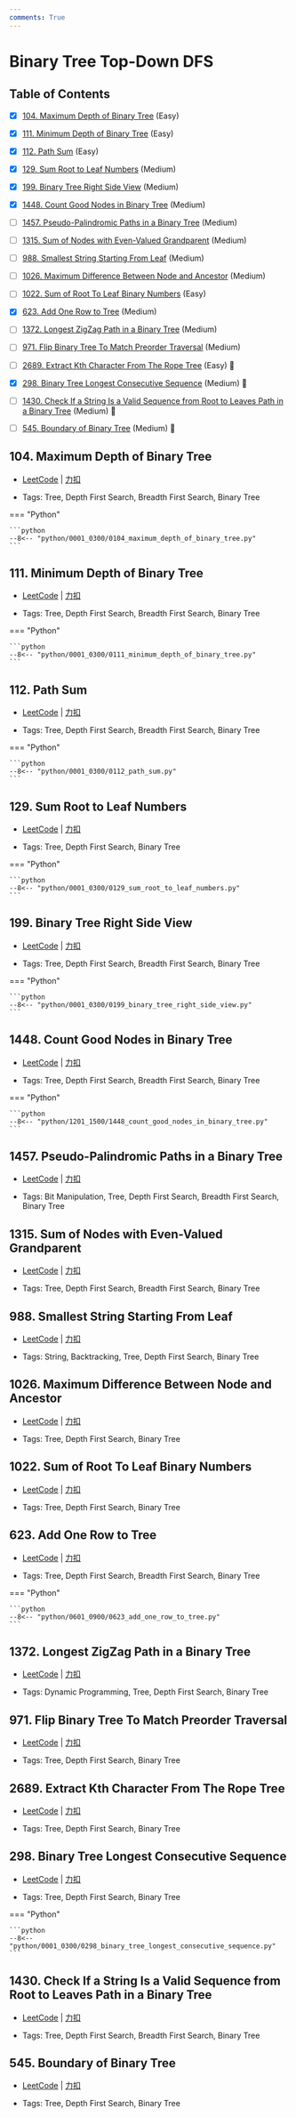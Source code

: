```yaml
---
comments: True
---
```


# Binary Tree Top-Down DFS

## Table of Contents

- [x] [104. Maximum Depth of Binary Tree](#104-maximum-depth-of-binary-tree) (Easy)
- [x] [111. Minimum Depth of Binary Tree](#111-minimum-depth-of-binary-tree) (Easy)
- [x] [112. Path Sum](#112-path-sum) (Easy)
- [x] [129. Sum Root to Leaf Numbers](#129-sum-root-to-leaf-numbers) (Medium)
- [x] [199. Binary Tree Right Side View](#199-binary-tree-right-side-view) (Medium)
- [x] [1448. Count Good Nodes in Binary Tree](#1448-count-good-nodes-in-binary-tree) (Medium)
- [ ] [1457. Pseudo-Palindromic Paths in a Binary Tree](#1457-pseudo-palindromic-paths-in-a-binary-tree) (Medium)
- [ ] [1315. Sum of Nodes with Even-Valued Grandparent](#1315-sum-of-nodes-with-even-valued-grandparent) (Medium)
- [ ] [988. Smallest String Starting From Leaf](#988-smallest-string-starting-from-leaf) (Medium)
- [ ] [1026. Maximum Difference Between Node and Ancestor](#1026-maximum-difference-between-node-and-ancestor) (Medium)
- [ ] [1022. Sum of Root To Leaf Binary Numbers](#1022-sum-of-root-to-leaf-binary-numbers) (Easy)
- [x] [623. Add One Row to Tree](#623-add-one-row-to-tree) (Medium)
- [ ] [1372. Longest ZigZag Path in a Binary Tree](#1372-longest-zigzag-path-in-a-binary-tree) (Medium)
- [ ] [971. Flip Binary Tree To Match Preorder Traversal](#971-flip-binary-tree-to-match-preorder-traversal) (Medium)
- [ ] [2689. Extract Kth Character From The Rope Tree](#2689-extract-kth-character-from-the-rope-tree) (Easy) 👑
- [x] [298. Binary Tree Longest Consecutive Sequence](#298-binary-tree-longest-consecutive-sequence) (Medium) 👑
- [ ] [1430. Check If a String Is a Valid Sequence from Root to Leaves Path in a Binary Tree](#1430-check-if-a-string-is-a-valid-sequence-from-root-to-leaves-path-in-a-binary-tree) (Medium) 👑
- [ ] [545. Boundary of Binary Tree](#545-boundary-of-binary-tree) (Medium) 👑


## 104. Maximum Depth of Binary Tree

-    [LeetCode](https://leetcode.com/problems/maximum-depth-of-binary-tree/) | [力扣](https://leetcode.cn/problems/maximum-depth-of-binary-tree/)

-   Tags: Tree, Depth First Search, Breadth First Search, Binary Tree

=== "Python"

    ```python
    --8<-- "python/0001_0300/0104_maximum_depth_of_binary_tree.py"
    ```



## 111. Minimum Depth of Binary Tree

-    [LeetCode](https://leetcode.com/problems/minimum-depth-of-binary-tree/) | [力扣](https://leetcode.cn/problems/minimum-depth-of-binary-tree/)

-   Tags: Tree, Depth First Search, Breadth First Search, Binary Tree

=== "Python"

    ```python
    --8<-- "python/0001_0300/0111_minimum_depth_of_binary_tree.py"
    ```



## 112. Path Sum

-    [LeetCode](https://leetcode.com/problems/path-sum/) | [力扣](https://leetcode.cn/problems/path-sum/)

-   Tags: Tree, Depth First Search, Breadth First Search, Binary Tree

=== "Python"

    ```python
    --8<-- "python/0001_0300/0112_path_sum.py"
    ```



## 129. Sum Root to Leaf Numbers

-    [LeetCode](https://leetcode.com/problems/sum-root-to-leaf-numbers/) | [力扣](https://leetcode.cn/problems/sum-root-to-leaf-numbers/)

-   Tags: Tree, Depth First Search, Binary Tree

=== "Python"

    ```python
    --8<-- "python/0001_0300/0129_sum_root_to_leaf_numbers.py"
    ```



## 199. Binary Tree Right Side View

-    [LeetCode](https://leetcode.com/problems/binary-tree-right-side-view/) | [力扣](https://leetcode.cn/problems/binary-tree-right-side-view/)

-   Tags: Tree, Depth First Search, Breadth First Search, Binary Tree

=== "Python"

    ```python
    --8<-- "python/0001_0300/0199_binary_tree_right_side_view.py"
    ```



## 1448. Count Good Nodes in Binary Tree

-    [LeetCode](https://leetcode.com/problems/count-good-nodes-in-binary-tree/) | [力扣](https://leetcode.cn/problems/count-good-nodes-in-binary-tree/)

-   Tags: Tree, Depth First Search, Breadth First Search, Binary Tree

=== "Python"

    ```python
    --8<-- "python/1201_1500/1448_count_good_nodes_in_binary_tree.py"
    ```



## 1457. Pseudo-Palindromic Paths in a Binary Tree

-    [LeetCode](https://leetcode.com/problems/pseudo-palindromic-paths-in-a-binary-tree/) | [力扣](https://leetcode.cn/problems/pseudo-palindromic-paths-in-a-binary-tree/)

-   Tags: Bit Manipulation, Tree, Depth First Search, Breadth First Search, Binary Tree



## 1315. Sum of Nodes with Even-Valued Grandparent

-    [LeetCode](https://leetcode.com/problems/sum-of-nodes-with-even-valued-grandparent/) | [力扣](https://leetcode.cn/problems/sum-of-nodes-with-even-valued-grandparent/)

-   Tags: Tree, Depth First Search, Breadth First Search, Binary Tree



## 988. Smallest String Starting From Leaf

-    [LeetCode](https://leetcode.com/problems/smallest-string-starting-from-leaf/) | [力扣](https://leetcode.cn/problems/smallest-string-starting-from-leaf/)

-   Tags: String, Backtracking, Tree, Depth First Search, Binary Tree



## 1026. Maximum Difference Between Node and Ancestor

-    [LeetCode](https://leetcode.com/problems/maximum-difference-between-node-and-ancestor/) | [力扣](https://leetcode.cn/problems/maximum-difference-between-node-and-ancestor/)

-   Tags: Tree, Depth First Search, Binary Tree



## 1022. Sum of Root To Leaf Binary Numbers

-    [LeetCode](https://leetcode.com/problems/sum-of-root-to-leaf-binary-numbers/) | [力扣](https://leetcode.cn/problems/sum-of-root-to-leaf-binary-numbers/)

-   Tags: Tree, Depth First Search, Binary Tree



## 623. Add One Row to Tree

-    [LeetCode](https://leetcode.com/problems/add-one-row-to-tree/) | [力扣](https://leetcode.cn/problems/add-one-row-to-tree/)

-   Tags: Tree, Depth First Search, Breadth First Search, Binary Tree

=== "Python"

    ```python
    --8<-- "python/0601_0900/0623_add_one_row_to_tree.py"
    ```



## 1372. Longest ZigZag Path in a Binary Tree

-    [LeetCode](https://leetcode.com/problems/longest-zigzag-path-in-a-binary-tree/) | [力扣](https://leetcode.cn/problems/longest-zigzag-path-in-a-binary-tree/)

-   Tags: Dynamic Programming, Tree, Depth First Search, Binary Tree



## 971. Flip Binary Tree To Match Preorder Traversal

-    [LeetCode](https://leetcode.com/problems/flip-binary-tree-to-match-preorder-traversal/) | [力扣](https://leetcode.cn/problems/flip-binary-tree-to-match-preorder-traversal/)

-   Tags: Tree, Depth First Search, Binary Tree



## 2689. Extract Kth Character From The Rope Tree

-    [LeetCode](https://leetcode.com/problems/extract-kth-character-from-the-rope-tree/) | [力扣](https://leetcode.cn/problems/extract-kth-character-from-the-rope-tree/)

-   Tags: Tree, Depth First Search, Binary Tree



## 298. Binary Tree Longest Consecutive Sequence

-    [LeetCode](https://leetcode.com/problems/binary-tree-longest-consecutive-sequence/) | [力扣](https://leetcode.cn/problems/binary-tree-longest-consecutive-sequence/)

-   Tags: Tree, Depth First Search, Binary Tree

=== "Python"

    ```python
    --8<-- "python/0001_0300/0298_binary_tree_longest_consecutive_sequence.py"
    ```



## 1430. Check If a String Is a Valid Sequence from Root to Leaves Path in a Binary Tree

-    [LeetCode](https://leetcode.com/problems/check-if-a-string-is-a-valid-sequence-from-root-to-leaves-path-in-a-binary-tree/) | [力扣](https://leetcode.cn/problems/check-if-a-string-is-a-valid-sequence-from-root-to-leaves-path-in-a-binary-tree/)

-   Tags: Tree, Depth First Search, Breadth First Search, Binary Tree



## 545. Boundary of Binary Tree

-    [LeetCode](https://leetcode.com/problems/boundary-of-binary-tree/) | [力扣](https://leetcode.cn/problems/boundary-of-binary-tree/)

-   Tags: Tree, Depth First Search, Binary Tree
